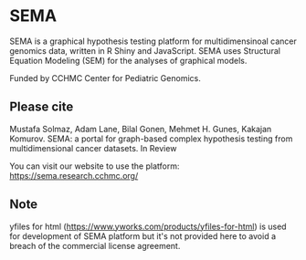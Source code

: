 # SEMA
SEMA is a graphical hypothesis testing platform for multidimensinoal cancer genomics data, written in R Shiny and JavaScript. SEMA uses Structural Equation Modeling (SEM) for the analyses of graphical models.

Funded by CCHMC Center for Pediatric Genomics.

## Please cite
 Mustafa Solmaz, Adam Lane, Bilal Gonen, Mehmet H. Gunes, Kakajan Komurov. SEMA: a portal for graph-based complex hypothesis testing from multidimensional cancer datasets. In Review

You can visit our website to use the platform:
https://sema.research.cchmc.org/

## Note
yfiles for html (https://www.yworks.com/products/yfiles-for-html) is used for development of SEMA platform but it's not provided here to avoid a breach of the commercial license agreement.
